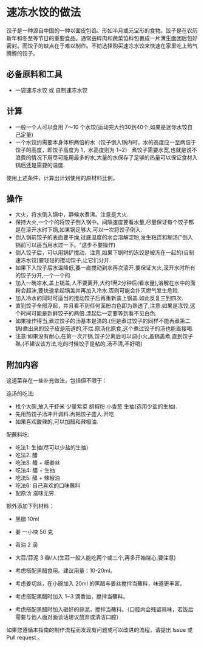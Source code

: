 # 速冻水饺的做法

饺子是一种源自中国的一种以面皮包馅、形如半月或元宝形的食物。饺子是在农历新年和冬至等节日的重要食品。通常由碎肉和蔬菜馅料包裹成一片薄生面团后包好密封。而饺子的缺点在于难以制作。不妨选择购买速冻水饺来快速在家里吃上热气腾腾的饺子。

## 必备原料和工具

* 一袋速冻水饺 或 自制速冻水饺

## 计算

* 一般一个人可以食用 7～10 个水饺(运动完大约30到40个,如果是迷你水饺自己定量)
* 一个水饺约需要本身体积两倍的水（饺子倒入锅内时，水的高度应一至两倍于饺子的高度，即饺子高度为 1，水高度则为 1~2）
  煮饺子需要水宽,也就是说不浪费的情况下用尽可能用最多的水,大量的水保存了足够的热量可以保证食材入锅后还是需要的温度.

使用上述条件，计算出计划使用的原材料比例。

## 操作

* 大火，将水倒入锅中，静候水煮沸。注意是大火.
* 保持大火,一个个的将饺子倒入锅中。间隔速度要看水量,尽量保证每个饺子都是在滚开水时下锅,如果锅足够大,可以一次将饺子倒入.
* 倒入锅前饺子的表面要干燥,过底温度的水会溶解淀粉,发生粘连和糊汤("倒入锅前可以适当用水过一下。"这步不要操作)
* 倒入饺子后，可以用锅铲搅动，注意,如果下锅时的冻饺是被冻在一起的(自制速冻水饺)要轻轻的搅动饺子,让它们分开.
* 如果下入饺子后水温降低,要一直搅动到水再次滚开.要保证大火,滚开水时所有的饺子分开,一个一个的.
* 加入一碗凉水,盖上锅盖,人不要离开,大约1至2分钟后(看水量),溶解在水中的面粉会起沫,要快速拿起锅盖并再加入冷水.否则可能会扑灭燃气发生危险.
* 加入冷水的同时可适当的搅动饺子后再重新盖上锅盖.如此反复三到四次.
* 直到饺子全部浮起，并且看不到任何面粉白色即为熟透了,注意:如果是冻饺,这个时间可能是新鲜饺子的两倍.漂起后一定要等到看不见白色.
* 如果操作得当,煮过饺子的汤基本是清的.(但是煮过饺子的同样不能再煮第二锅)煮出来的饺子皮是筋道的,不烂.原汤化原食,这个煮过饺子的汤也能直接喝.
* 注意:如果没有耐心,在第一次开锅,饺子分离后可以调小火,盖锅盖煮,直到饺子熟.(不建议该方法,吃的时候饺子是粘的,汤不清,不好喝)

## 附加内容

这道菜存在一些补充做法，包括但不限于：

连汤的吃法:
* 找个大碗,放入干虾米 少量紫菜 胡椒粉 小香葱 生抽(选用少盐的生抽). 
* 先用热饺子汤冲开调料.再把饺子盛入.开吃
* 如果喜欢酸辣的,可以加醋和辣椒油.

配蘸料吃:
* 吃法1: 生抽(尽可以少盐的生抽)
* 吃法2: 醋
* 吃法3: 醋 + 细姜丝
* 吃法4: 醋 + 生抽
* 吃法5: 醋 + 辣椒油
* 吃法6: 自己喜欢的口味蘸料
* 配原汤 滋味无穷.
  

额外添加下列材料：

* 黑醋 10ml
* 姜 一小块 50 克
* 香油 2 滴
* 大蒜/蒜泥 3 瓣/人(生蒜一般人能吃两个或三个,再多开始烧心,要注意)

* 考虑搭配黑醋食用。建议用量：10-20ml。
* 考虑姜切丝，在小碗加入 20ml 的黑醋与姜丝搅拌当蘸料，味道更丰富。
* 考虑搭配黑醋时加入 1~3 滴香油，搅拌当蘸料。
* 考虑搭配黑醋时加入砸好的蒜泥，搅拌当蘸料。（口腔内会残留蒜味，若饭后需要与他人面对面谈话建议放弃或清洁口腔）

如果您遵循本指南的制作流程而发现有问题或可以改进的流程，请提出 Issue 或 Pull request 。
